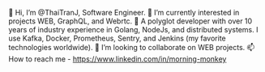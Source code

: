 👋 Hi, I’m @ThaiTranJ, Software Engineer.
🌱 I’m currently interested in projects WEB, GraphQL, and Webrtc.
👀 A polyglot developer with over 10 years of industry experience in Golang, NodeJs, and distributed systems. I use Kafka, Docker, Prometheus, Sentry, and Jenkins (my favorite technologies worldwide).
💞️ I’m looking to collaborate on WEB projects.
📫 How to reach me - https://www.linkedin.com/in/morning-monkey
